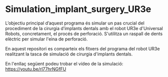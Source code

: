 # Simulation_implant_surgery_UR3e
L’objectiu principal d’aquest programa és simular un pas crucial del procediment de la cirurgia d’implants dentals amb el robot UR3e d'Universal Robots, concretament, el procés de perforació. 
S'utilitza un raspall de dents elèctric per simular l'eina de perforació.

En aquest repositori es comparteix els fitxers del programa del robot UR3e realitzant la tasca de simulació de cirurgia d'implants dentals.

En l'enllaç següent podeu trobar el vídeo de la simulació: https://youtu.be/rl77hrNGfFU  

